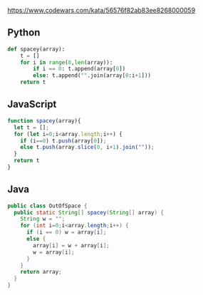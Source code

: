 https://www.codewars.com/kata/56576f82ab83ee8268000059

## Python
```python
def spacey(array):
    t = []
    for i in range(0,len(array)):
        if i == 0: t.append(array[0])
        else: t.append("".join(array[0:i+1]))
    return t
```

## JavaScript
```js
function spacey(array){
  let t = [];
  for (let i=0;i<array.length;i++) {
    if (i==0) t.push(array[0]);
    else t.push(array.slice(0, i+1).join(""));
  }
  return t
}
```

## Java
```java
public class OutOfSpace {
  public static String[] spacey(String[] array) {
    String w = "";
    for (int i=0;i<array.length;i++) {
      if (i == 0) w = array[i];
      else {
        array[i] = w + array[i];
        w = array[i];
      }
    }
    return array;
  }
}
```